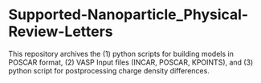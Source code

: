 # Supported-Nanoparticle_Physical-Review-Letters
This repository archives the (1) python scripts for building models in POSCAR format, (2) VASP Input files (INCAR, POSCAR, KPOINTS), and (3) python script for postprocessing charge density differences.
